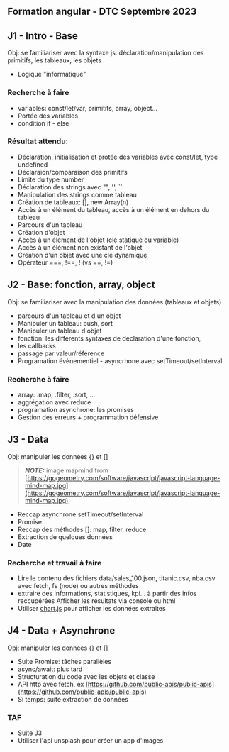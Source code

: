 ## Formation angular - DTC Septembre 2023


## J1 - Intro - Base
Obj: se familiariser avec la syntaxe js: déclaration/manipulation des primitifs, les tableaux, les objets

* Logique "informatique"
    
### Recherche à faire
* variables: const/let/var, primitifs, array, object...
* Portée des variables
* condition if - else
    
### Résultat attendu:  
* Déclaration, initialisation et protée des variables avec const/let, type undefined
* Déclaraion/comparaison des primitifs
* Limite du type number
* Déclaration des strings avec "", '', ``
* Manipulation des strings comme tableau
* Création de tableaux: [], new Array(n)
* Accès à un élément du tableau, accès à un élément en dehors du tableau
* Parcours d'un tableau
* Création d'objet
* Accès à un élément de l'objet (clé statique ou variable)
* Accès à un élément non existant de l'objet
* Création d'un objet avec une clé dynamique
* Opérateur ===, !==, ! (vs ==, !=)

## J2 - Base: fonction, array, object
Obj: se familiariser avec la manipulation des données (tableaux et objets)  


* parcours d'un tableau et d'un objet
* Manipuler un tableau: push, sort
* Manipuler un tableau d'objet
* fonction: les différents syntaxes de déclaration d'une fonction,
* les callbacks
* passage par valeur/référence
* Programation évènementiel - asyncrhone avec setTimeout/setInterval

### Recherche à faire
* array: .map, .filter, .sort, ...
* aggrégation avec reduce
* programation asynchrone: les promises
* Gestion des erreurs + programmation défensive

## J3 - Data
Obj: manipuler les données {} et []  

> **_NOTE:_**  image mapmind from [https://gogeometry.com/software/javascript/javascript-language-mind-map.jpg](https://gogeometry.com/software/javascript/javascript-language-mind-map.jpg)


* Reccap asynchrone setTimeout/setInterval
* Promise
* Reccap des méthodes []: map, filter, reduce
* Extraction de quelques données
* Date

### Recherche et travail à faire
* Lire le contenu des fichiers data/sales_100.json, titanic.csv, nba.csv avec fetch, fs (node) ou autres méthodes
* extraire des informations, statistiques, kpi... à partir des infos reccupérées
Afficher les résultats via console ou html
* Utiliser [chart.js](https://www.chartjs.org/) pour afficher les données extraites

## J4 - Data + Asynchrone
Obj: manipuler les données {} et []

* Suite Promise: tâches parallèles
* async/await: plus tard
* Structuration du code avec les objets et classe
* API http avec fetch, ex [https://github.com/public-apis/public-apis](https://github.com/public-apis/public-apis)
* Si temps: suite extraction de données

### TAF
* Suite J3
* Utiliser l'api unsplash pour créer un app d'images
